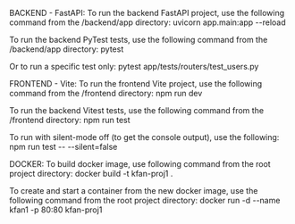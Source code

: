BACKEND - FastAPI:
To run the backend FastAPI project, use the following command from the /backend/app directory:
        uvicorn app.main:app --reload

To run the backend PyTest tests, use the following command from the /backend/app directory:
    pytest

Or to run a specific test only:
    pytest app/tests/routers/test_users.py

FRONTEND - Vite:
To run the frontend Vite project, use the following command from the /frontend directory:
    npm run dev

To run the backend Vitest tests, use the following command from the /frontend directory:
    npm run test

To run with silent-mode off (to get the console output), use the following:
    npm run test -- --silent=false

DOCKER:
To build docker image, use following command from the root project directory:
    docker build -t kfan-proj1 . 

To create and start a container from the new docker image, use the following command from the root project directory:
    docker run -d --name kfan1 -p 80:80 kfan-proj1
